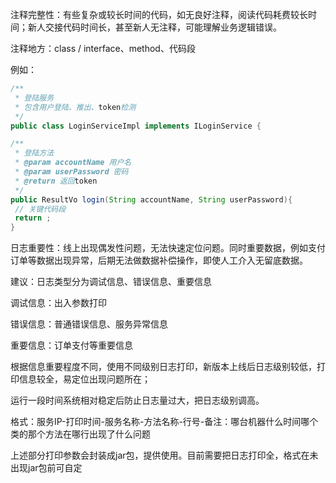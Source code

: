 注释完整性：有些复杂或较长时间的代码，如无良好注释，阅读代码耗费较长时间；新人交接代码时间长，甚至新人无注释，可能理解业务逻辑错误。



注释地方：class / interface、method、代码段

例如：

```java
/**
 * 登陆服务
 * 包含用户登陆、推出、token检测
 */
public class LoginServiceImpl implements ILoginService {

/**
 * 登陆方法
 * @param accountName 用户名
 * @param userPassword 密码
 * @return 返回token
 */
public ResultVo login(String accountName, String userPassword){
 // 关键代码段
 return ;
}
```

日志重要性：线上出现偶发性问题，无法快速定位问题。同时重要数据，例如支付订单等数据出现异常，后期无法做数据补偿操作，即使人工介入无留底数据。 

建议：日志类型分为调试信息、错误信息、重要信息 

调试信息：出入参数打印 

错误信息：普通错误信息、服务异常信息 

重要信息：订单支付等重要信息 

根据信息重要程度不同，使用不同级别日志打印，新版本上线后日志级别较低，打印信息较全，易定位出现问题所在；

运行一段时间系统相对稳定后防止日志量过大，把日志级别调高。 

格式：服务IP-打印时间-服务名称-方法名称-行号-备注：哪台机器什么时间哪个类的那个方法在哪行出现了什么问题



上述部分打印参数会封装成jar包，提供使用。目前需要把日志打印全，格式在未出现jar包前可自定

